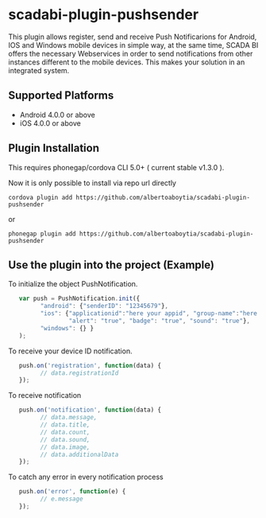 <!---
 license: Licensed to the Apache Software Foundation (ASF) under one
         or more contributor license agreements.  See the NOTICE file
         distributed with this work for additional information
         regarding copyright ownership.  The ASF licenses this file
         to you under the Apache License, Version 2.0 (the
         "License"); you may not use this file except in compliance
         with the License.  You may obtain a copy of the License at

           http://www.apache.org/licenses/LICENSE-2.0

         Unless required by applicable law or agreed to in writing,
         software distributed under the License is distributed on an
         "AS IS" BASIS, WITHOUT WARRANTIES OR CONDITIONS OF ANY
         KIND, either express or implied.  See the License for the
         specific language governing permissions and limitations
         under the License.
-->

# scadabi-plugin-pushsender

This plugin allows register, send and receive Push Notificarions for Android, IOS and Windows mobile devices in simple way, at the same time, SCADA BI offers the necessary Webservices in order to send notifications from other instances different to the mobile devices. This makes your solution in an integrated system.

## Supported Platforms

* Android 4.0.0 or above
* iOS 4.0.0 or above

## Plugin Installation
This requires phonegap/cordova CLI 5.0+ ( current stable v1.3.0 ).

Now it is only possible to install via repo url directly

    cordova plugin add https://github.com/albertoaboytia/scadabi-plugin-pushsender

or

    phonegap plugin add https://github.com/albertoaboytia/scadabi-plugin-pushsender


## Use the plugin into the project (Example)
To initialize the object PushNotification.
```javascript
   var push = PushNotification.init({ 
         "android": {"senderID": "12345679"},
         "ios": {"applicationid":"here your appid", "group-name":"here your group", 
                 "alert": "true", "badge": "true", "sound": "true"}, 
         "windows": {} } 
   );
```
To receive your device ID notification.

```javascript
   push.on('registration', function(data) {
         // data.registrationId
   });
```
To receive notification

```javascript
   push.on('notification', function(data) {
         // data.message,
         // data.title,
         // data.count,
         // data.sound,
         // data.image,
         // data.additionalData
   });
```

To catch any error in every notification process

```javascript
   push.on('error', function(e) {
         // e.message
   });
```
